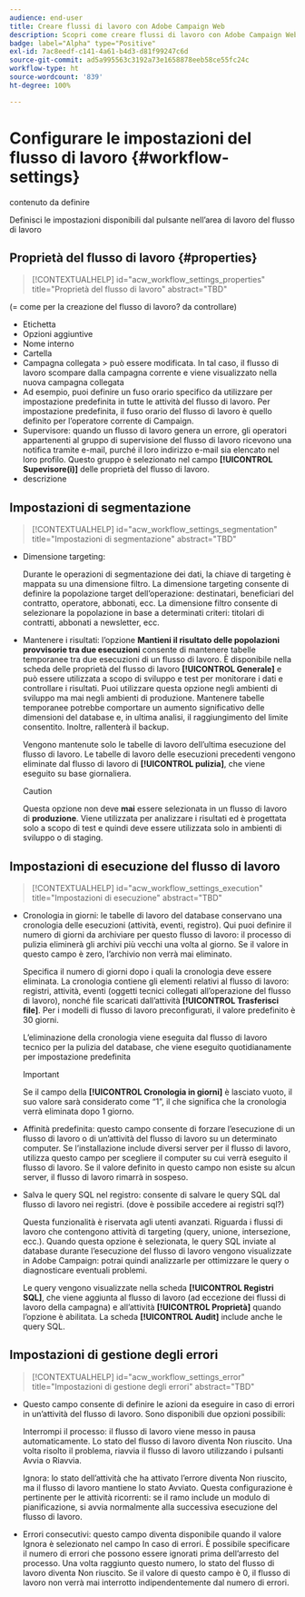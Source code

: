 ```yaml
---
audience: end-user
title: Creare flussi di lavoro con Adobe Campaign Web
description: Scopri come creare flussi di lavoro con Adobe Campaign Web
badge: label="Alpha" type="Positive"
exl-id: 7ac8eedf-c141-4a61-b4d3-d81f99247c6d
source-git-commit: ad5a995563c3192a73e1658878eeb58ce55fc24c
workflow-type: ht
source-wordcount: '839'
ht-degree: 100%

---
```


# Configurare le impostazioni del flusso di lavoro {#workflow-settings}

contenuto da definire

Definisci le impostazioni disponibili dal pulsante nell’area di lavoro del flusso di lavoro
<!--à reformuler-->

## Proprietà del flusso di lavoro {#properties}

>[!CONTEXTUALHELP]
>id="acw_workflow_settings_properties"
>title="Proprietà del flusso di lavoro"
>abstract="TBD"

(= come per la creazione del flusso di lavoro? da controllare)

* Etichetta
* Opzioni aggiuntive
* Nome interno
* Cartella
* Campagna collegata > può essere modificata. In tal caso, il flusso di lavoro scompare dalla campagna corrente e viene visualizzato nella nuova campagna collegata
* Ad esempio, puoi definire un fuso orario specifico da utilizzare per impostazione predefinita in tutte le attività del flusso di lavoro. Per impostazione predefinita, il fuso orario del flusso di lavoro è quello definito per l’operatore corrente di Campaign.
* Supervisore: quando un flusso di lavoro genera un errore, gli operatori appartenenti al gruppo di supervisione del flusso di lavoro ricevono una notifica tramite e-mail, purché il loro indirizzo e-mail sia elencato nel loro profilo. Questo gruppo è selezionato nel campo **[!UICONTROL Supevisore(i)]** delle proprietà del flusso di lavoro.
* descrizione

## Impostazioni di segmentazione

>[!CONTEXTUALHELP]
>id="acw_workflow_settings_segmentation"
>title="Impostazioni di segmentazione"
>abstract="TBD"

* Dimensione targeting:

   Durante le operazioni di segmentazione dei dati, la chiave di targeting è mappata su una dimensione filtro. La dimensione targeting consente di definire la popolazione target dell’operazione: destinatari, beneficiari del contratto, operatore, abbonati, ecc. La dimensione filtro consente di selezionare la popolazione in base a determinati criteri: titolari di contratti, abbonati a newsletter, ecc.

* Mantenere i risultati: l’opzione **Mantieni il risultato delle popolazioni provvisorie tra due esecuzioni** consente di mantenere tabelle temporanee tra due esecuzioni di un flusso di lavoro.  È disponibile nella scheda delle proprietà del flusso di lavoro **[!UICONTROL Generale]** e può essere utilizzata a scopo di sviluppo e test per monitorare i dati e controllare i risultati. Puoi utilizzare questa opzione negli ambienti di sviluppo ma mai negli ambienti di produzione. Mantenere tabelle temporanee potrebbe comportare un aumento significativo delle dimensioni del database e, in ultima analisi, il raggiungimento del limite consentito. Inoltre, rallenterà il backup.

   Vengono mantenute solo le tabelle di lavoro dell’ultima esecuzione del flusso di lavoro. Le tabelle di lavoro delle esecuzioni precedenti vengono eliminate dal flusso di lavoro di **[!UICONTROL pulizia]**, che viene eseguito su base giornaliera.

   >[!CAUTION]
   >
   >Questa opzione non deve **mai** essere selezionata in un flusso di lavoro di **produzione**. Viene utilizzata per analizzare i risultati ed è progettata solo a scopo di test e quindi deve essere utilizzata solo in ambienti di sviluppo o di staging.

## Impostazioni di esecuzione del flusso di lavoro

>[!CONTEXTUALHELP]
>id="acw_workflow_settings_execution"
>title="Impostazioni di esecuzione"
>abstract="TBD"

* Cronologia in giorni: le tabelle di lavoro del database conservano una cronologia delle esecuzioni (attività, eventi, registro). Qui puoi definire il numero di giorni da archiviare per questo flusso di lavoro: il processo di pulizia eliminerà gli archivi più vecchi una volta al giorno. Se il valore in questo campo è zero, l’archivio non verrà mai eliminato.

   Specifica il numero di giorni dopo i quali la cronologia deve essere eliminata. La cronologia contiene gli elementi relativi al flusso di lavoro: registri, attività, eventi (oggetti tecnici collegati all’operazione del flusso di lavoro), nonché file scaricati dall’attività **[!UICONTROL Trasferisci file]**. Per i modelli di flusso di lavoro preconfigurati, il valore predefinito è 30 giorni.

   L’eliminazione della cronologia viene eseguita dal flusso di lavoro tecnico per la pulizia del database, che viene eseguito quotidianamente per impostazione predefinita

   >[!IMPORTANT]
   >
   >Se il campo della **[!UICONTROL Cronologia in giorni]** è lasciato vuoto, il suo valore sarà considerato come “1”, il che significa che la cronologia verrà eliminata dopo 1 giorno.

* Affinità predefinita: questo campo consente di forzare l’esecuzione di un flusso di lavoro o di un’attività del flusso di lavoro su un determinato computer.   Se l’installazione include diversi server per il flusso di lavoro, utilizza questo campo per scegliere il computer su cui verrà eseguito il flusso di lavoro. Se il valore definito in questo campo non esiste su alcun server, il flusso di lavoro rimarrà in sospeso.

* Salva le query SQL nel registro: consente di salvare le query SQL dal flusso di lavoro nei registri. (dove è possibile accedere ai registri sql?)

   Questa funzionalità è riservata agli utenti avanzati. Riguarda i flussi di lavoro che contengono attività di targeting (query, unione, intersezione, ecc.). Quando questa opzione è selezionata, le query SQL inviate al database durante l’esecuzione del flusso di lavoro vengono visualizzate in Adobe Campaign: potrai quindi analizzarle per ottimizzare le query o diagnosticare eventuali problemi.

   Le query vengono visualizzate nella scheda **[!UICONTROL Registri SQL]**, che viene aggiunta al flusso di lavoro (ad eccezione dei flussi di lavoro della campagna) e all’attività **[!UICONTROL Proprietà]** quando l’opzione è abilitata. La scheda **[!UICONTROL Audit]** include anche le query SQL.

## Impostazioni di gestione degli errori

>[!CONTEXTUALHELP]
>id="acw_workflow_settings_error"
>title="Impostazioni di gestione degli errori"
>abstract="TBD"

* Questo campo consente di definire le azioni da eseguire in caso di errori in un’attività del flusso di lavoro. Sono disponibili due opzioni possibili:

   Interrompi il processo: il flusso di lavoro viene messo in pausa automaticamente. Lo stato del flusso di lavoro diventa Non riuscito. Una volta risolto il problema, riavvia il flusso di lavoro utilizzando i pulsanti Avvia o Riavvia.

   Ignora: lo stato dell’attività che ha attivato l’errore diventa Non riuscito, ma il flusso di lavoro mantiene lo stato Avviato. Questa configurazione è pertinente per le attività ricorrenti: se il ramo include un modulo di pianificazione, si avvia normalmente alla successiva esecuzione del flusso di lavoro.

* Errori consecutivi: questo campo diventa disponibile quando il valore Ignora è selezionato nel campo In caso di errori. È possibile specificare il numero di errori che possono essere ignorati prima dell’arresto del processo. Una volta raggiunto questo numero, lo stato del flusso di lavoro diventa Non riuscito. Se il valore di questo campo è 0, il flusso di lavoro non verrà mai interrotto indipendentemente dal numero di errori.
